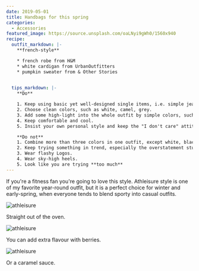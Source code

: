 ```yaml
---
date: 2019-05-01
title: Handbags for this spring
categories:
  - Accessories
featured_image: https://source.unsplash.com/oaLNyi9gWh0/1560x940
recipe:
  outfit_markdown: |-
    **french-style**

    * french robe from H&M
    * white cardigan from UrbanOutfitters
    * pumpkin sweater from & Other Stories
 

  tips_markdown: |-
    **Do**

    1. Keep using basic yet well-designed single items, i.e. simple jeans, white shirts, basic blouses, etc.
    2. Choose clean colors, such as white, camel, grey.
    3. Add some high-light into the whole outfit by simple colors, such as burgendy, maroon, or navy blue.
    4. Keep comfortable and cool.
    5. Insist your own personal style and keep the "I don't care" attitude towards trend and fashion.

    **Do not**
    1. Combine more than three colors in one outfit, except white, black & grey.
    2. Keep trying something in trend, especially the overstatement stuff.
    3. Wear flashy Logos.
    4. Wear sky-high heels.
    5. Look like you are trying **too much**
---
```

If you're a fitness fan you're going to love this style. Athleisure style is one of my favorite year-round outfit, but it is a perfect choice for winter and early-spring, when everyone tends to blend sporty into casual outfits.

![athleisure](https://source.unsplash.com/D_SPfPdpwQA)

Straight out of the oven.

![athleisure](https://source.unsplash.com/9QQnMb4_xa4)

You can add extra flavour with berries.

![athleisure](https://source.unsplash.com/ZiMBI6nNUkU)

Or a caramel sauce.
